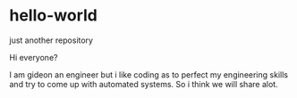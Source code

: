 # hello-world
just another repository

Hi everyone?

I am gideon an engineer but i like coding as to perfect my engineering skills and try to come up with automated systems. So i think we will share alot.
